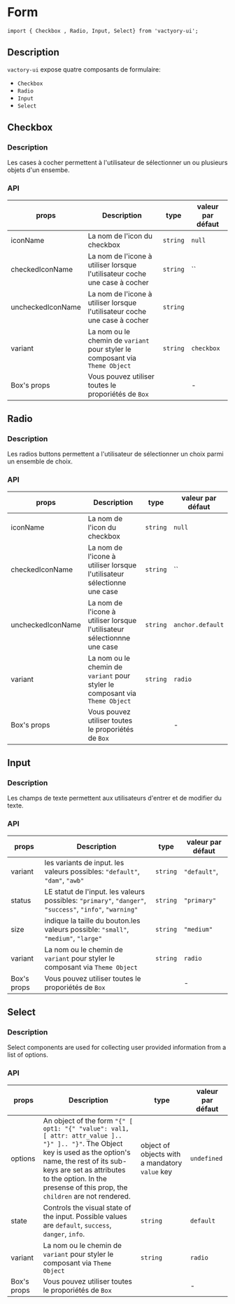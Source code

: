 # Form

```
import { Checkbox , Radio, Input, Select} from 'vactyory-ui';
```

## Description
`vactory-ui` expose quatre composants de formulaire:
- `Checkbox`
- `Radio`
- `Input`
- `Select`


## Checkbox
### Description
Les cases à cocher permettent à l'utilisateur de sélectionner un ou plusieurs objets d'un ensembe.

### API

| props         | Description   | type   | valeur par défaut   |
|---------------|---------------|--------|---------------------|
| iconName         | La nom de l'icon du checkbox | `string`   | `null`   |
| checkedIconName         | La nom de l'icone à utiliser lorsque l'utilisateur coche une case à cocher | `string`   | ``   |
| uncheckedIconName | La nom de l'icone à utiliser lorsque l'utilisateur coche une case à cocher  | `string`   |   |
| variant         | La nom ou le chemin de `variant` pour styler  le composant via `Theme Object` | `string`   | `checkbox`   |
| Box's props         | Vous pouvez utiliser toutes le proporiétés de `Box`   |    | -   |


## Radio
### Description
Les radios buttons permettent a l'utilisateur de sélectionner un choix parmi un ensemble de choix.
### API

| props         | Description   | type   | valeur par défaut   |
|---------------|---------------|--------|---------------------|
| iconName         | La nom de l'icon du checkbox | `string`   | `null`   |
| checkedIconName         | La nom de l'icone à utiliser lorsque l'utilisateur sélectionne une case| `string`   | ``   |
| uncheckedIconName | La nom de l'icone à utiliser lorsque l'utilisateur sélectionnne une case | `string`   | `anchor.default`   |
| variant         | La nom ou le chemin de `variant` pour styler  le composant via `Theme Object` | `string`   | `radio`   |
| Box's props         | Vous pouvez utiliser toutes le proporiétés de `Box`   |    | -   |


## Input
### Description
Les champs de texte permettent aux utilisateurs d'entrer et de modifier du texte.
### API

| props         | Description   | type   | valeur par défaut   |
|---------------|---------------|--------|---------------------|
| variant         | les variants de input. les valeurs possibles: `"default"`, `"dam"`, `"awb"`| `string`   | `"default"`,   |
| status         | LE statut de l'input. les valeurs possibles: `"primary"`, `"danger"`, `"success"`, `"info"`, `"warning"` | `string`   | `"primary"`   |
| size         | indique la taille du bouton.les  valeurs possible: `"small"`, `"medium"`, `"large"` | `string`| `"medium"` |
| variant         | La nom ou le chemin de `variant` pour styler  le composant via `Theme Object` | `string`   | `radio`   |
| Box's props         | Vous pouvez utiliser toutes le proporiétés de `Box`   |    | -   |

## Select
### Description
Select components are used for collecting user provided information from a list of options.
### API

| props         | Description   | type   | valeur par défaut   |
|---------------|---------------|--------|---------------------|
| options       | An object of the form `"{" [ opt1: "{" "value": val1, [ attr: attr_value ].. "}" ].. "}"`. The Object key is used as the option's name, the rest of its sub-keys are set as attributes to the option. In the presense of this prop, the `children` are not rendered. | object of objects with a mandatory `value` key | `undefined` |
| state         | Controls the visual state of the input. Possible values are `default`, `success`, `danger`, `info`. | `string`   | `default`   |
| variant         | La nom ou le chemin de `variant` pour styler  le composant via `Theme Object` | `string`   | `radio`   |
| Box's props         | Vous pouvez utiliser toutes le proporiétés de `Box`   |    | -   |